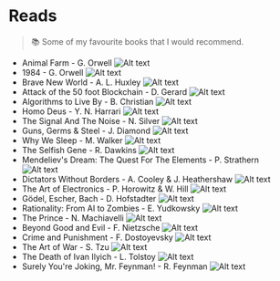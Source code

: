 # Reads

> :books: Some of my favourite books that I would recommend.

- Animal Farm - G. Orwell
![Alt text](books/AF.jpg?raw=true)
- 1984 - G. Orwell
![Alt text](books/1984.jpg?raw=true)
- Brave New World - A. L. Huxley
![Alt text](books/BNW.jpg?raw=true)
- Attack of the 50 foot Blockchain - D. Gerard
![Alt text](books/AOT5B.jpeg?raw=true)
- Algorithms to Live By - B. Christian
![Alt text](books/ATLB.jpg?raw=true)
- Homo Deus - Y. N. Harrari
![Alt text](books/HomoDeus.jpg?raw=true)
- The Signal And The Noise - N. Silver
![Alt text](books/TheSignalAndTheNoise.jpg?raw=true)
- Guns, Germs & Steel - J. Diamond
![Alt text](books/GunsGermsAndSteel.jpg?raw=true)
- Why We Sleep - M. Walker
![Alt text](books/WhyWeSleep.jpg?raw=true)
- The Selfish Gene - R. Dawkins
![Alt text](books/TheSelfishGene.jpg?raw=true)
- Mendeliev's Dream: The Quest For The Elements - P. Strathern
![Alt text](books/MD.jpg?raw=true)
- Dictators Without Borders - A. Cooley & J. Heathershaw
![Alt text](books/DWB.jpeg?raw=true)
- The Art of Electronics - P. Horowitz & W. Hill
![Alt text](books/TAOE.jpg?raw=true)
- Gödel, Escher, Bach - D. Hofstadter
![Alt text](books/GEB.jpg?raw=true)
- Rationality: From AI to Zombies - E. Yudkowsky
![Alt text](books/RFAITZ.jpg?raw=true)
- The Prince - N. Machiavelli 
![Alt text](books/TP.jpg?raw=true)
- Beyond Good and Evil - F. Nietzsche
![Alt text](books/beyondgoogandevil.jpg?raw=true)
- Crime and Punishment - F. Dostoyevsky
![Alt text](books/CAP.jpg?raw=true)
- The Art of War - S. Tzu
![Alt text](books/TAOW.jpg?raw=true)
- The Death of Ivan Ilyich - L. Tolstoy
![Alt text](books/TDOII.jpg?raw=true)
- Surely You're Joking, Mr. Feynman! - R. Feynman
![Alt text](books/SYJMF.jpg?raw=true)
